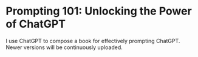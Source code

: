 # Prompting 101: Unlocking the Power of ChatGPT

I use ChatGPT to compose a book for effectively prompting ChatGPT.
Newer versions will be continuously uploaded.
